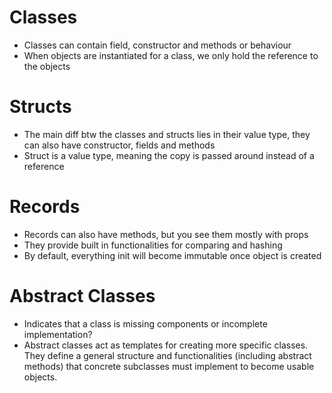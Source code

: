 # Classes
- Classes can contain field, constructor and methods or behaviour
- When objects are instantiated for a class, we only hold the reference to the objects
# Structs
- The main diff btw the classes and structs lies in their value type, they can also have constructor, fields and methods
- Struct is a value type, meaning the copy is passed around instead of a reference
# Records
- Records can also have methods, but you see them mostly with props
- They provide built in functionalities for comparing and hashing
-  By default, everything init will become immutable once object is created
# Abstract Classes
- Indicates that a class is missing components or incomplete implementation?
- Abstract classes act as templates for creating more specific classes. They define a general structure and functionalities (including abstract methods) that concrete subclasses must implement to become usable objects.